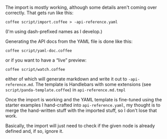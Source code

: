 The import is mostly working, although some details aren't coming over correctly. That gets run like this:

```
coffee script/import.coffee > -api-reference.yaml
```

(I'm using dash-prefixed names as I develop.)

Generating the API docs from the YAML file is done like this:

```
coffee script/yaml-doc.coffee
```

or if you want to have a “live” preview:

```
coffee script/watch.coffee
```

either of which will generate markdown and write it out to `-api-reference.md`. The template is Handlebars with some extensions (see `script/panda-template.coffee`) in `api-reference.md.tmpl`

Once the import is working and the YAML template is fine-tuned using the starter examples I hand-crafted into `api-reference.yaml`, my thought is to merge the hand-written stuff with the imported stuff, so I don't lose that work.

Basically, the import will just need to check if the given node is already defined and, if so, ignore it.
